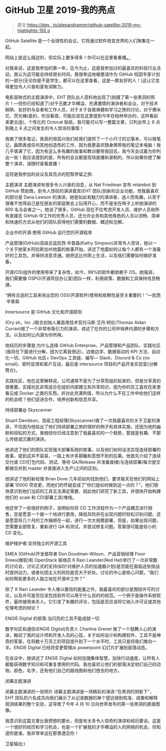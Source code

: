 # GitHub 卫星 2019-我的亮点

> 原文:[https://dev . to/alexandrammr/github-satellite-2019-my-highlights-155 o](https://dev.to/alexandrammr/github-satellite-2019-my-highlights-155o)

GitHub Satellite 是一个全球性的会议，它将通过软件改变世界的人们聚集在一起。

网站上是这么描述的，但实际上要多得多！你可以在这里看重播[。](https://www.youtube.com/channel/UC7c3Kb6jYCRj4JOHHZTxKsQ)

对我来说，这是我参加的第一年，迄今为止，这是我参加过的最喜欢的科技行业活动，我认为这可能会持续很长时间。我很幸运地被邀请作为 GitHub 校园专家计划的一部分(无论你是不是学生，都可以在这里查看，这是一群友好的人！)这让它变得更加令人兴奋和富有洞察力。

电影首映式的主题演讲中，EHT 团队出人意料地出现了(拍摄了第一张黑洞的照片！—但你已经知道了)对于无数才华横溢、充满激情的演讲者和会议，对于技术娴熟、友好的与会者和工作人员，对于关于自我保健和学习之旅的讨论，对于爆米花、荧光棒(是的，你没看错，可能应该在这里提到今年在柏林举办的，这样看起来更合适)，个性化的 Octocat 贴纸，我可能可以写一整篇文章，只列出早上 8 点到晚上 8 点之间发生的令人惊讶的事情！

我做了很多笔记，我真的很高兴他们给我们提供了一个小尺寸的记事本，可以做笔记，画图表或任何其他创造性的工作，因为我更喜欢随身携带我的笔记本电脑！我几乎填满了它，因为有这么多有趣的故事和教训要带我回去，我今天会试着为你列出一些！我应该提到的是，所有的会议都是现场直播和录制的，所以如果你想了解整个演讲，请随时查看直播！

这将是我参加的会议及其亮点的短暂停留之旅:

主题演讲
主题演讲有很多令人兴奋的消息，从 Nat Friedman 宣布 relatebot 到 GitHub 赞助商，到令人惊叹的演讲嘉宾(EHT 团队)到新的企业功能，但我最喜欢的部分是 Dana Lawson 的演讲。她是如此有魅力的演讲者，迷人而有趣，以至于很难不觉得自己是在朋友的家庭聚会上玩得开心，而不是坐在椅子上听她演讲的 800 名与会者之一。她谈了很多，GitHub 现在不仅考虑开发人员、维护人员和所有直接在 GitHub 中工作的优秀人员，还允许业务和其他角色的人员以流畅、简单和快速的方式从他们的团队获得他们需要的数据、概述和见解。

企业中的开源:使用 GitHub 运行您的开源程序

产品管理(GitHub)高级总监凯西·辛普森(Kathy Simpson)非常令人惊讶，她以一个关于她家乡阿拉斯加州地震的故事开始，讲述了地震如何让每个人都有一个准备好的工具包，并保持消息灵通。她把这比作网上生活，以及我们需要如何做好准备。

开源(OS)组件的使用带来了复杂性，如今，99%的软件都依赖于 OS。她强调，我们需要像 OSPO(开源项目办公室)团队一样，利用政策、数据和工具保持信息畅通。

“拥有合适的工具来突出您的 OSS(开源软件)使用和依赖性是至关重要的！”—凯西·辛普森

Innersource 是 GitHub 文化和开源原则

(Ory sh，Inc .)联合创始人兼首席技术官托马斯·艾丹·柯伦(Thomas Aidan Curran)做了一个非常有吸引力的演讲，讲述了在你的公司中培养内源的步骤和方法，以及如何让内源为你所用。

他经历的步骤是:为什么选择 GitHub Enterprise、产品管理和产品团队、实践社区(我将在下面进行分解，因为它离我很近)、边做边学、数据驱动的 KPI 方法、自动化一切、GitHub 社区+ DevOps 工具链、编写— Slack、Discord & Co {no email}、即时反馈和客户互动，最后是 intersource 项目的产品开发实验室{分解筒仓}。

实践社区，他在这里解释说，公司通常不是为了分享而组织起来的，但是分享真的很重要。实践社区非常适合在组织内部建立和共享知识，因为你的员工喜欢在家里看云或 Docker 之类的东西，并对此充满热情，所以为什么不在工作中给他们这样的机会呢？他们促进合作，培养创新和信息共享。

持续部署@ Skyscanner

Stuart Davidson，高级工程经理(Skyscanner)做了一次我最喜欢的关于卫星的演讲，不仅因为他给出了他们持续部署之旅的很好的例子和具体实施，还因为他的幽默和轻松的方式。我相信你已经注意到了我最喜欢的一个趋势，那就是有趣、不那么传统或沉重的演讲。

他讲述了他们的团队实现强大部署系统的故事，以及他们如何设法实现连续部署的故事，提到这并不容易，一路上有许多颠簸和意想不到的后果。他首先介绍了连续交付或 CD(打包代码、测试、等待 QA/Release 并准备就绪)与连续部署(每次提交都被合并到 master 并直接进入生产)之间的区别。

他讲述了他的新经理 Brian Dove 几年前如何找到他们，要求每天在他们的网站上部署 10000 项变更，而他们的怀疑变成了“你们是如何做到这一点的？”。他们很快意识到他们当前的工具无法满足需要，因此他们研究了新工具，并很快开始构建他们的 scale 和 CD(部署工具)堆栈。

他还举了一些很好的例子，说明如何将 CD 工作流程作为一个产品概念进行销售，您是愿意一个接一个地进行更改，降低风险并在出现问题时轻松识别问题，还是愿意将几个月的工作捆绑在一起，进行一次大规模部署，但是，如果出现问题，您需要全部恢复，重新进行 QA 和测试，并尝试修复问题。答案很可能是较小的 CD 变化。

维护维护者:支持独立的开源工具

EMEA (GitHub)开发倡导者 Don Goodman-Wilson、产品营销经理 Floor Drees(微软)和 OpenStack 联络员 K Rain Leander(Red Hat)举行了一次非常酷的讨论会，讨论正式的支持(如针对维护人员的加速器计划)是否能在面临这些挑战时提供动力，或者社团主义的风险是否大于好处。讨论的中心是核心问题，“我们如何帮助更多的人独立地在开源中工作？”

除了 K Rain Leander 令人难以置信的能量之外，我最喜欢的部分是围绕许可的讨论，以及许可是否应该包括软件可以用于什么目的的规范。一个例子是操作系统软件，最终被用来杀人。它引发了有趣的评论，包括是否应该将它纳入许可证或其他伦理考虑的辩论？

ENGIE Digital 的部落:当闪亮的工具不能成就一切

数字社区和通信(ENGIE Digital)负责人 Charline Grenet 做了一个鼓舞人心的演讲，触动了我的设计师和开发人员的心弦，关于如何设计和构建软件，工具不是神奇的答案，在将数十万员工的项目提升到下一个水平时，工具只是将我们推向一半。ENGIE Digital 已经将变更管理从 powerpoint 幻灯片扩展到部落动态。

在会议中，她讲述了 ENGIE Digital 如何加强集体智慧，加快行动速度，让所有人都能获得数字知识和可重复使用的代码。我也喜欢让他们的部落决定他们自己的动物，颜色，名字，还有他们自己的路线图和他们想去的地方。

闭幕主题演讲

闭幕主题演讲的一张照片
闭幕主题演讲是一场精彩的演讲:“在黑洞的阴影下”，EHT 团队的六名成员向我们展示了从记录数据的单个望远镜到校准、成像和解释观测结果的整个实验，这导致了今年 4 月 10 日向世界发布的第一张黑洞的直接图像。

我意识到这篇文章比我预想的要长，但是有太多令人惊奇的演讲和经历要谈。这是一个很好的经历和学习机会，也是一个扩展我的才华横溢的人的网络的机会，你知道你是谁，我非常幸运在那里遇见你！

卫星输出:)